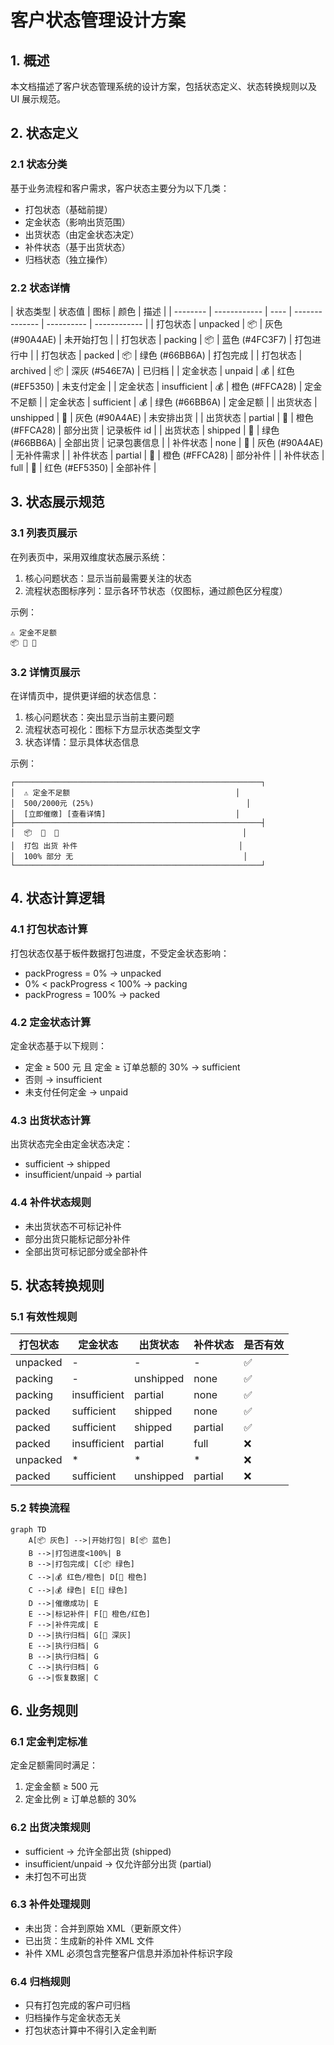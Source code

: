 # 客户状态管理设计方案

## 1. 概述

本文档描述了客户状态管理系统的设计方案，包括状态定义、状态转换规则以及 UI 展示规范。

## 2. 状态定义

### 2.1 状态分类

基于业务流程和客户需求，客户状态主要分为以下几类：

- 打包状态（基础前提）
- 定金状态（影响出货范围）
- 出货状态（由定金状态决定）
- 补件状态（基于出货状态）
- 归档状态（独立操作）

### 2.2 状态详情

| 状态类型 | 状态值       | 图标 | 颜色           | 描述       |
| -------- | ------------ | ---- | -------------- | ---------- | ------------ |
| 打包状态 | unpacked     | 📦   | 灰色 (#90A4AE) | 未开始打包 |
| 打包状态 | packing      | 📦   | 蓝色 (#4FC3F7) | 打包进行中 |
| 打包状态 | packed       | 📦   | 绿色 (#66BB6A) | 打包完成   |
| 打包状态 | archived     | 📦   | 深灰 (#546E7A) | 已归档     |
| 定金状态 | unpaid       | 💰   | 红色 (#EF5350) | 未支付定金 |
| 定金状态 | insufficient | 💰   | 橙色 (#FFCA28) | 定金不足额 |
| 定金状态 | sufficient   | 💰   | 绿色 (#66BB6A) | 定金足额   |
| 出货状态 | unshipped    | 🚚   | 灰色 (#90A4AE) | 未安排出货 |
| 出货状态 | partial      | 🚚   | 橙色 (#FFCA28) | 部分出货   | 记录板件 id  |
| 出货状态 | shipped      | 🚚   | 绿色 (#66BB6A) | 全部出货   | 记录包裹信息 |
| 补件状态 | none         | 🔧   | 灰色 (#90A4AE) | 无补件需求 |
| 补件状态 | partial      | 🔧   | 橙色 (#FFCA28) | 部分补件   |
| 补件状态 | full         | 🔧   | 红色 (#EF5350) | 全部补件   |

## 3. 状态展示规范

### 3.1 列表页展示

在列表页中，采用双维度状态展示系统：

1. 核心问题状态：显示当前最需要关注的状态
2. 流程状态图标序列：显示各环节状态（仅图标，通过颜色区分程度）

示例：

```
⚠️ 定金不足额
📦 🚚 🔧
```

### 3.2 详情页展示

在详情页中，提供更详细的状态信息：

1. 核心问题状态：突出显示当前主要问题
2. 流程状态可视化：图标下方显示状态类型文字
3. 状态详情：显示具体状态信息

示例：

```
┌───────────────────────────────────────────────────────┐
│  ⚠️ 定金不足额                                     │
│  500/2000元 (25%)                                  │
│  [立即催缴] [查看详情]                             │
├───────────────────────────────────────────────────────┤
│  📦  🚚  🔧                                         │
│  打包 出货 补件                                    │
│  100% 部分 无                                      │
└───────────────────────────────────────────────────────┘
```

## 4. 状态计算逻辑

### 4.1 打包状态计算

打包状态仅基于板件数据打包进度，不受定金状态影响：

- packProgress = 0% → unpacked
- 0% < packProgress < 100% → packing
- packProgress = 100% → packed

### 4.2 定金状态计算

定金状态基于以下规则：

- 定金 ≥ 500 元 且 定金 ≥ 订单总额的 30% → sufficient
- 否则 → insufficient
- 未支付任何定金 → unpaid

### 4.3 出货状态计算

出货状态完全由定金状态决定：

- sufficient → shipped
- insufficient/unpaid → partial

### 4.4 补件状态规则

- 未出货状态不可标记补件
- 部分出货只能标记部分补件
- 全部出货可标记部分或全部补件

## 5. 状态转换规则

### 5.1 有效性规则

| 打包状态 | 定金状态     | 出货状态  | 补件状态 | 是否有效 |
| -------- | ------------ | --------- | -------- | -------- |
| unpacked | -            | -         | -        | ✅       |
| packing  | -            | unshipped | none     | ✅       |
| packing  | insufficient | partial   | none     | ✅       |
| packed   | sufficient   | shipped   | none     | ✅       |
| packed   | sufficient   | shipped   | partial  | ✅       |
| packed   | insufficient | partial   | full     | ❌       |
| unpacked | \*           | \*        | \*       | ❌       |
| packed   | sufficient   | unshipped | partial  | ❌       |

### 5.2 转换流程

```mermaid
graph TD
    A[📦 灰色] -->|开始打包| B[📦 蓝色]
    B -->|打包进度<100%| B
    B -->|打包完成| C[📦 绿色]
    C -->|💰 红色/橙色| D[🚚 橙色]
    C -->|💰 绿色| E[🚚 绿色]
    D -->|催缴成功| E
    E -->|标记补件| F[🔧 橙色/红色]
    F -->|补件完成| E
    D -->|执行归档| G[📁 深灰]
    E -->|执行归档| G
    B -->|执行归档| G
    C -->|执行归档| G
    G -->|恢复数据| C
```

## 6. 业务规则

### 6.1 定金判定标准

定金足额需同时满足：

1. 定金金额 ≥ 500 元
2. 定金比例 ≥ 订单总额的 30%

### 6.2 出货决策规则

- sufficient → 允许全部出货 (shipped)
- insufficient/unpaid → 仅允许部分出货 (partial)
- 未打包不可出货

### 6.3 补件处理规则

- 未出货：合并到原始 XML（更新原文件）
- 已出货：生成新的补件 XML 文件
- 补件 XML 必须包含完整客户信息并添加补件标识字段

### 6.4 归档规则

- 只有打包完成的客户可归档
- 归档操作与定金状态无关
- 打包状态计算中不得引入定金判断
